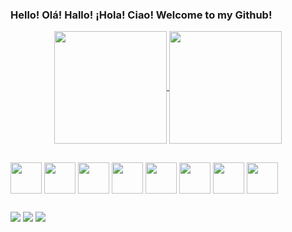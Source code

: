 ### Hello! Olá! Hallo! ¡Hola! Ciao! Welcome to my Github!
<div align="center">
  <a href="https://github.com/anuraghazra/github-readme-stats">
    <img align="center" height="180em" src="https://github-readme-stats.vercel.app/api?username=pedro-ruas&count_private=true&include_all_commits=true&show_icons=true&theme=discord_old_blurple&title_color=487fc7ff&icon_color=487fc7ff&hide_border=false&border_radius=7px&border_color=487fc7ff&custom_title=My+Github+Status" />
  </a>
  <a href="https://github.com/anuraghazra/convoychat">
    <img align="center" height="180em" src="https://github-readme-stats.vercel.app/api/top-langs/?username=pedro-ruas&theme=discord_old_blurple&hide_border=false&border_radius=7px&border_color=487fc7ff&title_color=487fc7ff&layout=compact" />
  </a>
</div>

##

<div style="display: inline_block" text-align="justify">

  <img align="center" width="50" src="https://cdn.jsdelivr.net/gh/devicons/devicon/icons/angularjs/angularjs-original.svg">
  <img align="center" width="50" src="https://cdn.jsdelivr.net/gh/devicons/devicon/icons/css3/css3-original.svg">
  <img align="center" width="50" src="https://cdn.jsdelivr.net/gh/devicons/devicon/icons/html5/html5-original.svg">
  <img align="center" width="50" src="https://cdn.jsdelivr.net/gh/devicons/devicon/icons/postgresql/postgresql-original.svg">

  <img align="center" width="50" src="https://cdn.jsdelivr.net/gh/devicons/devicon/icons/java/java-original.svg">
  <img align="center" width="50" src="https://cdn.jsdelivr.net/gh/devicons/devicon/icons/javascript/javascript-original.svg">
  <img align="center" width="50" src="https://cdn.jsdelivr.net/gh/devicons/devicon/icons/python/python-original.svg">
  <img align="center" width="50" src="https://cdn.jsdelivr.net/gh/devicons/devicon/icons/typescript/typescript-original.svg">
 
<!--   <img align="right" alt="future-pic" height="150" style="border-radius:50px;" src=""> -->
</div>

##
  <a href = "https://t.me/pjruas"><img src="https://img.shields.io/badge/Telegram-2CA5E0?style=for-the-badge&logo=telegram&logoColor=whitee" target="_blank"></a>
  <a href = "mailto:pjruas123@gmail.com"><img src="https://img.shields.io/badge/-Gmail-%23333?style=for-the-badge&logo=gmail&logoColor=white" target="_blank"></a>
  <a href="https://www.linkedin.com/in/pedro-janelli-da-silva-ruas-b95876172" target="_blank"><img src="https://img.shields.io/badge/-LinkedIn-%230077B5?style=for-the-badge&logo=linkedin&logoColor=white" target="_blank"></a> 

<!--
**PJRuas/PJRuas** is a ✨ _special_ ✨ repository because its `README.md` (this file) appears on your GitHub profile.

Here are some ideas to get you started:

- 🔭 I’m currently working on ...
- 🌱 I’m currently learning ...
- 👯 I’m looking to collaborate on ...
- 🤔 I’m looking for help with ...
- 💬 Ask me about ...
- 📫 How to reach me: ...
- 😄 Pronouns: ...
- ⚡ Fun fact: ...
-->
